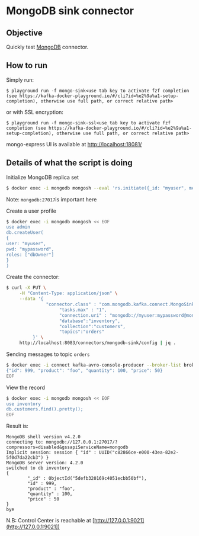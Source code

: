 # MongoDB sink connector



## Objective

Quickly test [MongoDB](https://docs.mongodb.com/kafka-connector/current/) connector.




## How to run

Simply run:

```
$ playground run -f mongo-sink<use tab key to activate fzf completion (see https://kafka-docker-playground.io/#/cli?id=%e2%9a%a1-setup-completion), otherwise use full path, or correct relative path>
```

or with SSL encryption:

```
$ playground run -f mongo-sink-ssl<use tab key to activate fzf completion (see https://kafka-docker-playground.io/#/cli?id=%e2%9a%a1-setup-completion), otherwise use full path, or correct relative path>
```

mongo-express UI is available at [http://localhost:18081/](http://localhost:18081/)

## Details of what the script is doing


Initialize MongoDB replica set

```bash
$ docker exec -i mongodb mongosh --eval 'rs.initiate({_id: "myuser", members:[{_id: 0, host: "mongodb:27017"}]})'
```

Note: `mongodb:27017`is important here

Create a user profile

```bash
$ docker exec -i mongodb mongosh << EOF
use admin
db.createUser(
{
user: "myuser",
pwd: "mypassword",
roles: ["dbOwner"]
}
)
```

Create the connector:

```bash
$ curl -X PUT \
     -H "Content-Type: application/json" \
     --data '{
               "connector.class" : "com.mongodb.kafka.connect.MongoSinkConnector",
                    "tasks.max" : "1",
                    "connection.uri" : "mongodb://myuser:mypassword@mongodb:27017",
                    "database":"inventory",
                    "collection":"customers",
                    "topics":"orders"
          }' \
     http://localhost:8083/connectors/mongodb-sink/config | jq .
```

Sending messages to topic `orders`

```bash
$ docker exec -i connect kafka-avro-console-producer --broker-list broker:9092 --property schema.registry.url=http://schema-registry:8081 --topic orders --property value.schema='{"type":"record","name":"myrecord","fields":[{"name":"id","type":"int"},{"name":"product", "type": "string"}, {"name":"quantity", "type": "int"}, {"name":"price","type": "float"}]}' << EOF
{"id": 999, "product": "foo", "quantity": 100, "price": 50}
EOF
```

View the record

```bash
$ docker exec -i mongodb mongosh << EOF
use inventory
db.customers.find().pretty();
EOF
```

Result is:

```
MongoDB shell version v4.2.0
connecting to: mongodb://127.0.0.1:27017/?compressors=disabled&gssapiServiceName=mongodb
Implicit session: session { "id" : UUID("c82866ce-e000-43ea-82e2-5f0d7da22cb3") }
MongoDB server version: 4.2.0
switched to db inventory
{
        "_id" : ObjectId("5defb320169c4051ecbb50bf"),
        "id" : 999,
        "product" : "foo",
        "quantity" : 100,
        "price" : 50
}
bye
```

N.B: Control Center is reachable at [http://127.0.0.1:9021](http://127.0.0.1:9021])
